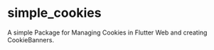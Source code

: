 # simple_cookies

A simple Package for Managing Cookies in Flutter Web and creating CookieBanners.


